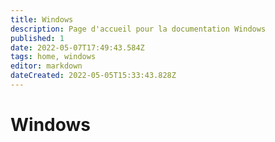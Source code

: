 ```yaml
---
title: Windows
description: Page d'accueil pour la documentation Windows
published: 1
date: 2022-05-07T17:49:43.584Z
tags: home, windows
editor: markdown
dateCreated: 2022-05-05T15:33:43.828Z
---
```


# Windows